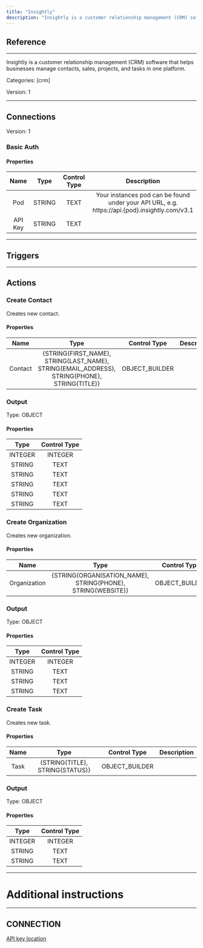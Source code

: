 ```yaml
---
title: "Insightly"
description: "Insightly is a customer relationship management (CRM) software that helps businesses manage contacts, sales, projects, and tasks in one platform."
---
```

## Reference
<hr />

Insightly is a customer relationship management (CRM) software that helps businesses manage contacts, sales, projects, and tasks in one platform.


Categories: [crm]


Version: 1

<hr />



## Connections

Version: 1


### Basic Auth

#### Properties

|      Name      |     Type     |     Control Type     |     Description     |
|:--------------:|:------------:|:--------------------:|:-------------------:|
| Pod | STRING | TEXT  |  Your instances pod can be found under your API URL, e.g. https://api.{pod}.insightly.com/v3.1  |
| API Key | STRING | TEXT  |  |





<hr />



## Triggers



<hr />



## Actions


### Create Contact
Creates new contact.

#### Properties

|      Name      |     Type     |     Control Type     |     Description     |
|:--------------:|:------------:|:--------------------:|:-------------------:|
| Contact | {STRING\(FIRST_NAME), STRING\(LAST_NAME), STRING\(EMAIL_ADDRESS), STRING\(PHONE), STRING\(TITLE)} | OBJECT_BUILDER  |  |


### Output



Type: OBJECT


#### Properties

|     Type     |     Control Type     |
|:------------:|:--------------------:|
| INTEGER | INTEGER  |
| STRING | TEXT  |
| STRING | TEXT  |
| STRING | TEXT  |
| STRING | TEXT  |
| STRING | TEXT  |






### Create Organization
Creates new organization.

#### Properties

|      Name      |     Type     |     Control Type     |     Description     |
|:--------------:|:------------:|:--------------------:|:-------------------:|
| Organization | {STRING\(ORGANISATION_NAME), STRING\(PHONE), STRING\(WEBSITE)} | OBJECT_BUILDER  |  |


### Output



Type: OBJECT


#### Properties

|     Type     |     Control Type     |
|:------------:|:--------------------:|
| INTEGER | INTEGER  |
| STRING | TEXT  |
| STRING | TEXT  |
| STRING | TEXT  |






### Create Task
Creates new task.

#### Properties

|      Name      |     Type     |     Control Type     |     Description     |
|:--------------:|:------------:|:--------------------:|:-------------------:|
| Task | {STRING\(TITLE), STRING\(STATUS)} | OBJECT_BUILDER  |  |


### Output



Type: OBJECT


#### Properties

|     Type     |     Control Type     |
|:------------:|:--------------------:|
| INTEGER | INTEGER  |
| STRING | TEXT  |
| STRING | TEXT  |






<hr />

# Additional instructions
<hr />

## CONNECTION

[API key location](https://crm.na1.insightly.com/Users/UserSettings)
